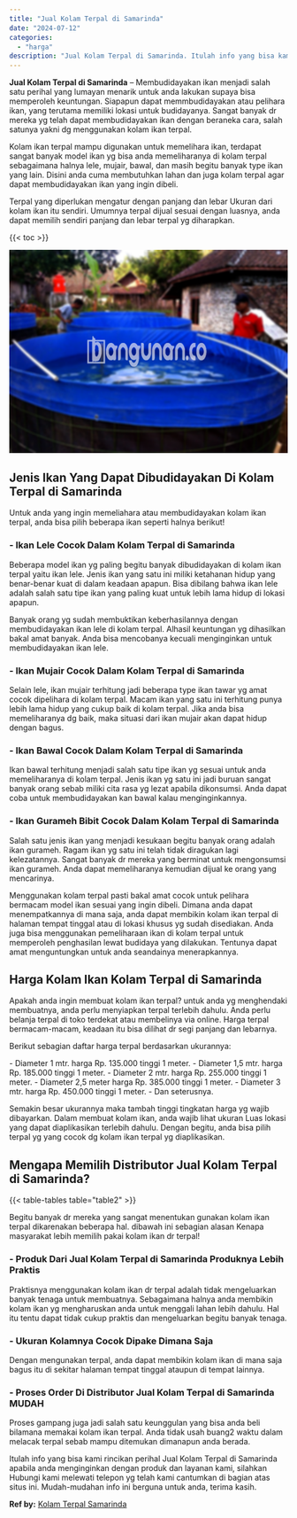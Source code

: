 ```yaml
---
title: "Jual Kolam Terpal di Samarinda"
date: "2024-07-12"
categories: 
  - "harga"
description: "Jual Kolam Terpal di Samarinda. Itulah info yang bisa kami rincikan perihal Jual Kolam Terpal di Samarinda apabila anda menginginkan dengan produk dan layana..."
---
```


**Jual Kolam Terpal di Samarinda** – Membudidayakan ikan menjadi salah satu perihal yang lumayan menarik untuk anda lakukan supaya bisa memperoleh keuntungan. Siapapun dapat memmbudidayakan atau pelihara ikan, yang terutama memiliki lokasi untuk budidayanya. Sangat banyak dr mereka yg telah dapat membudidayakan ikan dengan beraneka cara, salah satunya yakni dg menggunakan kolam ikan terpal.

Kolam ikan terpal mampu digunakan untuk memelihara ikan, terdapat sangat banyak model ikan yg bisa anda memeliharanya di kolam terpal sebagaimana halnya lele, mujair, bawal, dan masih begitu banyak type ikan yang lain. Disini anda cuma membutuhkan lahan dan juga kolam terpal agar dapat membudidayakan ikan yang ingin dibeli.

Terpal yang diperlukan mengatur dengan panjang dan lebar Ukuran dari kolam ikan itu sendiri. Umumnya terpal dijual sesuai dengan luasnya, anda dapat memilih sendiri panjang dan lebar terpal yg diharapkan.

{{< toc >}}

![Jual Kolam Terpal di Samarinda](/images/jual-kolam-terpal-38.png)

## Jenis Ikan Yang Dapat Dibudidayakan Di Kolam Terpal di Samarinda

Untuk anda yang ingin memeliahara atau membudidayakan kolam ikan terpal, anda bisa pilih beberapa ikan seperti halnya berikut!

### \- Ikan Lele Cocok Dalam Kolam Terpal di Samarinda

Beberapa model ikan yg paling begitu banyak dibudidayakan di kolam ikan terpal yaitu ikan lele. Jenis ikan yang satu ini miliki ketahanan hidup yang benar-benar kuat di dalam keadaan apapun. Bisa dibilang bahwa ikan lele adalah salah satu tipe ikan yang paling kuat untuk lebih lama hidup di lokasi apapun.

Banyak orang yg sudah membuktikan keberhasilannya dengan membudidayakan ikan lele di kolam terpal. Alhasil keuntungan yg dihasilkan bakal amat banyak. Anda bisa mencobanya kecuali menginginkan untuk membudidayakan ikan lele.

### \- Ikan Mujair Cocok Dalam Kolam Terpal di Samarinda

Selain lele, ikan mujair terhitung jadi beberapa type ikan tawar yg amat cocok dipelihara di kolam terpal. Macam ikan yang satu ini terhitung punya lebih lama hidup yang cukup baik di kolam terpal. Jika anda bisa memeliharanya dg baik, maka situasi dari ikan mujair akan dapat hidup dengan bagus.

### \- Ikan Bawal Cocok Dalam Kolam Terpal di Samarinda

Ikan bawal terhitung menjadi salah satu tipe ikan yg sesuai untuk anda memeliharanya di kolam terpal. Jenis ikan yg satu ini jadi buruan sangat banyak orang sebab miliki cita rasa yg lezat apabila dikonsumsi. Anda dapat coba untuk membudidayakan kan bawal kalau menginginkannya.

### \- Ikan Gurameh Bibit Cocok Dalam Kolam Terpal di Samarinda

Salah satu jenis ikan yang menjadi kesukaan begitu banyak orang adalah ikan gurameh. Ragam ikan yg satu ini telah tidak diragukan lagi kelezatannya. Sangat banyak dr mereka yang berminat untuk mengonsumsi ikan gurameh. Anda dapat memeliharanya kemudian dijual ke orang yang mencarinya.

Menggunakan kolam terpal pasti bakal amat cocok untuk pelihara bermacam model ikan sesuai yang ingin dibeli. Dimana anda dapat menempatkannya di mana saja, anda dapat membikin kolam ikan terpal di halaman tempat tinggal atau di lokasi khusus yg sudah disediakan. Anda juga bisa menggunakan pemeliharaan ikan di kolam terpal untuk memperoleh penghasilan lewat budidaya yang dilakukan. Tentunya dapat amat menguntungkan untuk anda seandainya menerapkannya.

## Harga Kolam Ikan Kolam Terpal di Samarinda

Apakah anda ingin membuat kolam ikan terpal? untuk anda yg menghendaki membuatnya, anda perlu menyiapkan terpal terlebih dahulu. Anda perlu belanja terpal di toko terdekat atau membelinya via online. Harga terpal bermacam-macam, keadaan itu bisa dilihat dr segi panjang dan lebarnya.

Berikut sebagian daftar harga terpal berdasarkan ukurannya:

\- Diameter 1 mtr. harga Rp. 135.000 tinggi 1 meter. - Diameter 1,5 mtr. harga Rp. 185.000 tinggi 1 meter. - Diameter 2 mtr. harga Rp. 255.000 tinggi 1 meter. - Diameter 2,5 meter harga Rp. 385.000 tinggi 1 meter. - Diameter 3 mtr. harga Rp. 450.000 tinggi 1 meter. - Dan seterusnya.

Semakin besar ukurannya maka tambah tinggi tingkatan harga yg wajib dibayarkan. Dalam membuat kolam ikan, anda wajib lihat ukuran Luas lokasi yang dapat diaplikasikan terlebih dahulu. Dengan begitu, anda bisa pilih terpal yg yang cocok dg kolam ikan terpal yg diaplikasikan.

## Mengapa Memilih Distributor Jual Kolam Terpal di Samarinda?

{{< table-tables table="table2" >}}

Begitu banyak dr mereka yang sangat menentukan gunakan kolam ikan terpal dikarenakan beberapa hal. dibawah ini sebagian alasan Kenapa masyarakat lebih memilih pakai kolam ikan dr terpal!

### \- Produk Dari Jual Kolam Terpal di Samarinda Produknya Lebih Praktis

Praktisnya menggunakan kolam ikan dr terpal adalah tidak mengeluarkan banyak tenaga untuk membuatnya. Sebagaimana halnya anda membikin kolam ikan yg mengharuskan anda untuk menggali lahan lebih dahulu. Hal itu tentu dapat tidak cukup praktis dan mengeluarkan begitu banyak tenaga.

### \- Ukuran Kolamnya Cocok Dipake Dimana Saja

Dengan mengunakan terpal, anda dapat membikin kolam ikan di mana saja bagus itu di sekitar halaman tempat tinggal ataupun di tempat lainnya.

### \- Proses Order Di Distributor Jual Kolam Terpal di Samarinda MUDAH

Proses gampang juga jadi salah satu keunggulan yang bisa anda beli bilamana memakai kolam ikan terpal. Anda tidak usah buang2 waktu dalam melacak terpal sebab mampu ditemukan dimanapun anda berada.

Itulah info yang bisa kami rincikan perihal Jual Kolam Terpal di Samarinda apabila anda menginginkan dengan produk dan layanan kami, silahkan Hubungi kami melewati telepon yg telah kami cantumkan di bagian atas situs ini. Mudah-mudahan info ini berguna untuk anda, terima kasih.

**Ref by:** [Kolam Terpal Samarinda](https://id.wikipedia.org/wiki/Kolam)
